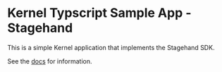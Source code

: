 # Kernel Typscript Sample App - Stagehand

This is a simple Kernel application that implements the Stagehand SDK.

See the [docs](https://docs.onkernel.com/quickstart) for information.